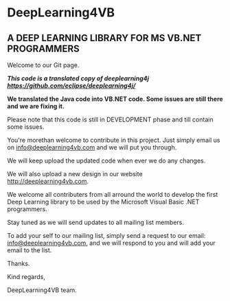 # DeepLearning4VB
A DEEP LEARNING LIBRARY FOR  MS VB.NET PROGRAMMERS
--------------------------------------------------------

Welcome to our Git page.

***This code is a translated copy of deeplearning4j https://github.com/eclipse/deeplearning4j/***

**We translated the Java code into VB.NET code. Some issues are still there and we are fixing it.**

Please note that this code is still in DEVELOPMENT phase and till contain some issues.

You're morethan welcome to contribute in this project. Just simply email us on info@deeplearning4vb.com and we will put you through.

We will keep upload the updated code when ever we do any changes.

We will also upload a new design in our website http://deeplearning4vb.com.

We welcome all contributers from all arround the world to develop the first Deep Learning library to be used by the Microsoft Visual Basic .NET programmers.

Stay tuned as we will send updates to all mailing list members.

To add your self to our mailing list, simply send a request to our email: info@deeplearning4vb.com, and we will respond to you and will add your email to the list.

Thanks.

Kind regards,

DeepLearning4VB team.
